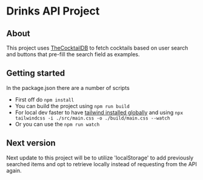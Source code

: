 # Drinks API Project

## About

This project uses [TheCocktailDB](https://www.thecocktaildb.com/) to fetch cocktails based on user search and buttons that pre-fill the search field as examples.

## Getting started

In the package.json there are a number of scripts

- First off do `npm install`
- You can build the project using `npm run build`
- For local dev faster to have [tailwind installed globally](https://tailwindcss.com/docs/installation) and using `npx tailwindcss -i ./src/main.css -o ./build/main.css --watch`
- Or you can use the `npm run watch`

## Next version

Next update to this project will be to utilize 'localStorage' to add previously searched items and opt to retrieve locally instead of requesting from the API again.
